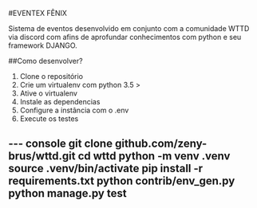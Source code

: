#EVENTEX FÊNIX
 
Sistema de eventos desenvolvido em conjunto com a comunidade WTTD via discord com afins
de aprofundar conhecimentos com python e seu framework DJANGO.

##Como desenvolver?
1. Clone o repositório
2. Crie um virtualenv com python 3.5 >
3. Ative o virtualenv
4. Instale as dependencias
5. Configure a instância com o .env
6. Execute os testes

--- console
git clone github.com/zeny-brus/wttd.git
cd wttd
python -m venv .venv
source .venv/bin/activate
pip install -r requirements.txt
python contrib/env_gen.py
python manage.py test
---


